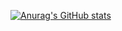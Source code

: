 [![Anurag's GitHub stats](https://github-readme-stats.vercel.app/api?username=Erbnlegend&hide=contribs,issues)](https://github.com/Erbnlegend/github-readme-stats)

<!---
Erbnlegend/Erbnlegend is a ✨ special ✨ repository because its `README.md` (this file) appears on your GitHub profile.
You can click the Preview link to take a look at your changes.
--->
